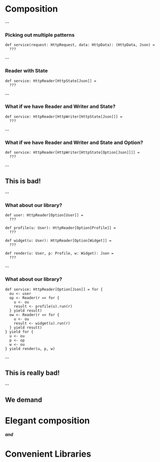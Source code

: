 # Composition

--

### Picking out multiple patterns

    def service(request: HttpRequest, data: HttpData): (HttpData, Json) =
      ???

--

### Reader with State

    def service: HttpReader[HttpState[Json]] =
      ???

--

### What if we have Reader and Writer and State?

    def service: HttpReader[HttpWriter[HttpState[Json]]] =
      ???

--

### What if we have Reader and Writer and State and Option?

    def service: HttpReader[HttpWriter[HttpState[Option[Json]]]] =
      ???

--


## This is bad!

--

### What about our library?

    def user: HttpReader[Option[User]] =
      ???

    def profile(u: User): HttpReader[Option[Profile]] =
      ???

    def widget(u: User): HttpReader[Option[Widget]] =
      ???

    def render(u: User, p: Profile, w: Widget): Json =
      ???

--

### What about our library?

    def service: HttpReader[Option[Json]] = for {
      ou <- user
      op <- Reader(r => for {
        u <- ou
        result <- profile(u).run(r)
      } yield result)
      ow <- Reader(r => for {
        u <- ou
        result <- widget(u).run(r)
      } yield result)
    } yield for {
      u <- ou
      p <- op
      w <- ou
    } yield render(u, p, w)

--

## This is really bad!

--

## We demand

# Elegant composition

##### and

# Convenient Libraries
